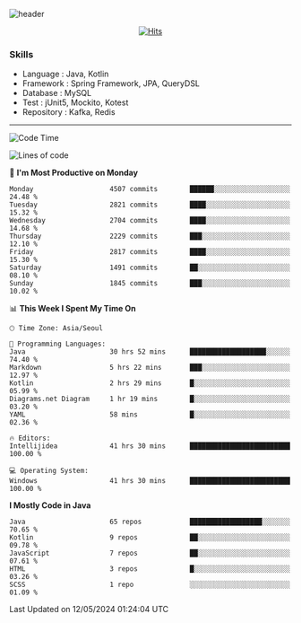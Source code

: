 <!-- Github Profile Readme로 프로필 꾸미기 : https://zzsza.github.io/development/2020/07/10/make-github-profile-readme/ -->

<!-- github theme -->
  <!-- 
    ![header](https://capsule-render.vercel.app/api?type=slice&color=e0f0e3&height=150&section=header&text=beasy&fontSize=45)
  -->
  ![header](https://capsule-render.vercel.app/api?type=soft&color=e0f0e3&height=150&section=header&text=Choi-YongSeok&fontSize=55&animation=twinkling)


<!-- hits count : https://hits.seeyoufarm.com/ -->
<div align=center>
    
  [![Hits](https://hits.seeyoufarm.com/api/count/incr/badge.svg?url=https%3A%2F%2Fgithub.com%2Fchoi-ys&count_bg=%2379C83D&title_bg=%23555555&icon=&icon_color=%23E7E7E7&title=hits&edge_flat=false)](https://hits.seeyoufarm.com)

</div>


<!-- Committed Top Lang -->
<div align=center>
</div>


### Skills
 - Language : Java, Kotlin
 - Framework : Spring Framework, JPA, QueryDSL
 - Database : MySQL
 - Test : jUnit5, Mockito, Kotest
 - Repository : Kafka, Redis

---

<!--START_SECTION:waka-->
![Code Time](http://img.shields.io/badge/Code%20Time-3%2C909%20hrs%2035%20mins-blue)

![Lines of code](https://img.shields.io/badge/From%20Hello%20World%20I%27ve%20Written-14.8%20million%20lines%20of%20code-blue)

📅 **I'm Most Productive on Monday** 

```text
Monday                   4507 commits        ██████░░░░░░░░░░░░░░░░░░░   24.48 % 
Tuesday                  2821 commits        ████░░░░░░░░░░░░░░░░░░░░░   15.32 % 
Wednesday                2704 commits        ████░░░░░░░░░░░░░░░░░░░░░   14.68 % 
Thursday                 2229 commits        ███░░░░░░░░░░░░░░░░░░░░░░   12.10 % 
Friday                   2817 commits        ████░░░░░░░░░░░░░░░░░░░░░   15.30 % 
Saturday                 1491 commits        ██░░░░░░░░░░░░░░░░░░░░░░░   08.10 % 
Sunday                   1845 commits        ███░░░░░░░░░░░░░░░░░░░░░░   10.02 % 
```


📊 **This Week I Spent My Time On** 

```text
🕑︎ Time Zone: Asia/Seoul

💬 Programming Languages: 
Java                     30 hrs 52 mins      ███████████████████░░░░░░   74.40 % 
Markdown                 5 hrs 22 mins       ███░░░░░░░░░░░░░░░░░░░░░░   12.97 % 
Kotlin                   2 hrs 29 mins       █░░░░░░░░░░░░░░░░░░░░░░░░   05.99 % 
Diagrams.net Diagram     1 hr 19 mins        █░░░░░░░░░░░░░░░░░░░░░░░░   03.20 % 
YAML                     58 mins             █░░░░░░░░░░░░░░░░░░░░░░░░   02.36 % 

🔥 Editors: 
Intellijidea             41 hrs 30 mins      █████████████████████████   100.00 % 

💻 Operating System: 
Windows                  41 hrs 30 mins      █████████████████████████   100.00 % 
```

**I Mostly Code in Java** 

```text
Java                     65 repos            ██████████████████░░░░░░░   70.65 % 
Kotlin                   9 repos             ██░░░░░░░░░░░░░░░░░░░░░░░   09.78 % 
JavaScript               7 repos             ██░░░░░░░░░░░░░░░░░░░░░░░   07.61 % 
HTML                     3 repos             █░░░░░░░░░░░░░░░░░░░░░░░░   03.26 % 
SCSS                     1 repo              ░░░░░░░░░░░░░░░░░░░░░░░░░   01.09 % 
```




 Last Updated on 12/05/2024 01:24:04 UTC
<!--END_SECTION:waka-->

<!-- 
![footer](https://capsule-render.vercel.app/api?section=footer&type=slice&color=e0f0e3)
-->

